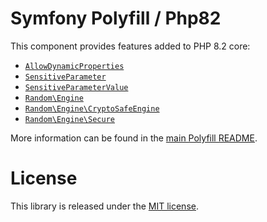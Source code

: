 Symfony Polyfill / Php82
========================

This component provides features added to PHP 8.2 core:

- [`AllowDynamicProperties`](https://wiki.php.net/rfc/deprecate_dynamic_properties)
- [`SensitiveParameter`](https://wiki.php.net/rfc/redact_parameters_in_back_traces)
- [`SensitiveParameterValue`](https://wiki.php.net/rfc/redact_parameters_in_back_traces)
- [`Random\Engine`](https://wiki.php.net/rfc/rng_extension)
- [`Random\Engine\CryptoSafeEngine`](https://wiki.php.net/rfc/rng_extension)
- [`Random\Engine\Secure`](https://wiki.php.net/rfc/rng_extension)

More information can be found in the
[main Polyfill README](https://github.com/symfony/polyfill/blob/main/README.md).

License
=======

This library is released under the [MIT license](LICENSE).
